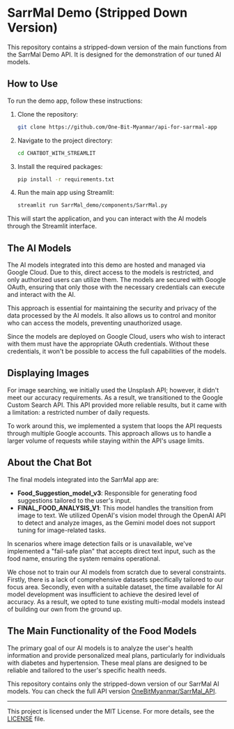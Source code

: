 # SarrMal Demo (Stripped Down Version)

This repository contains a stripped-down version of the main functions from the SarrMal Demo API. It is designed for the demonstration of our tuned AI models.

## How to Use

To run the demo app, follow these instructions:

1. Clone the repository:
    ```bash
    git clone https://github.com/One-Bit-Myanmar/api-for-sarrmal-app
    ```
2. Navigate to the project directory:
    ```bash
    cd CHATBOT_WITH_STREAMLIT
    ```
3. Install the required packages:
    ```bash
    pip install -r requirements.txt
    ```
4. Run the main app using Streamlit:
    ```bash
    streamlit run SarrMal_demo/components/SarrMal.py
    ```

This will start the application, and you can interact with the AI models through the Streamlit interface.

## The AI Models

The AI models integrated into this demo are hosted and managed via Google Cloud. Due to this, direct access to the models is restricted, and only authorized users can utilize them. The models are secured with Google OAuth, ensuring that only those with the necessary credentials can execute and interact with the AI.

This approach is essential for maintaining the security and privacy of the data processed by the AI models. It also allows us to control and monitor who can access the models, preventing unauthorized usage.

Since the models are deployed on Google Cloud, users who wish to interact with them must have the appropriate OAuth credentials. Without these credentials, it won't be possible to access the full capabilities of the models.

## Displaying Images

For image searching, we initially used the Unsplash API; however, it didn't meet our accuracy requirements. As a result, we transitioned to the Google Custom Search API. This API provided more reliable results, but it came with a limitation: a restricted number of daily requests.

To work around this, we implemented a system that loops the API requests through multiple Google accounts. This approach allows us to handle a larger volume of requests while staying within the API's usage limits.

## About the Chat Bot

The final models integrated into the SarrMal app are:

- **Food_Suggestion_model_v3**: Responsible for generating food suggestions tailored to the user's input.
- **FINAL_FOOD_ANALYSIS_V1**: This model handles the transition from image to text. We utilized OpenAI's vision model through the OpenAI API to detect and analyze images, as the Gemini model does not support tuning for image-related tasks.

In scenarios where image detection fails or is unavailable, we've implemented a "fail-safe plan" that accepts direct text input, such as the food name, ensuring the system remains operational.

We chose not to train our AI models from scratch due to several constraints. Firstly, there is a lack of comprehensive datasets specifically tailored to our focus area. Secondly, even with a suitable dataset, the time available for AI model development was insufficient to achieve the desired level of accuracy. As a result, we opted to tune existing multi-modal models instead of building our own from the ground up.

## The Main Functionality of the Food Models

The primary goal of our AI models is to analyze the user's health information and provide personalized meal plans, particularly for individuals with diabetes and hypertension. These meal plans are designed to be reliable and tailored to the user's specific health needs.

This repository contains only the stripped-down version of our SarrMal AI models. You can check the full API version [OneBitMyanmar/SarrMal_API](https://github.com/One-Bit-Myanmar/api-for-sarrmal-app).

---

This project is licensed under the MIT License. For more details, see the [LICENSE](LICENSE) file.
